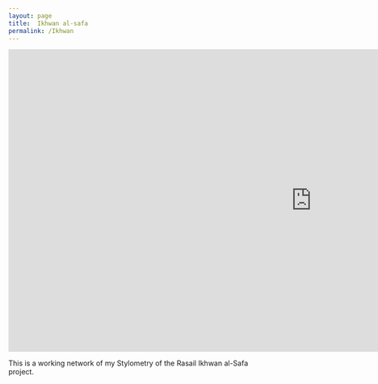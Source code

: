 ```yaml
---
layout: page
title:  Ikhwan al-safa
permalink: /Ikhwan
---
```

<iframe
  width="1200"
  height="600"
  src="https://ouestware.gitlab.io/retina/beta/#/embed/?url=https%3A%2F%2Fgist.githubusercontent.com%2Faslishah%2Ff530aba267b762a26fd762247d9abcee%2Fraw%2F23e8df24a3e02ec9242321df23ec997c72c6f6ac%2Fnewprojecttestikhwan.gexf&c=m-s&s=ei&sa[]=clo&sa[]=h&sa[]=b&sa[]=co&sa[]=ei&sa[]=r&ca[]=d-s&ca[]=w-s&ca[]=ec-s&ca[]=m-s&ca[]=s-s&ca[]=clu-s&ca[]=t-s&ca[]=d-n&ca[]=w-n&ca[]=t-n&fa=ec-n&nr=1.107&lt=6.821&ls=5&le=17"
  frameBorder="0"
  title="Retina"
  allowFullScreen
></iframe>

This is a working network of my Stylometry of the Rasail Ikhwan al-Safa project. 
